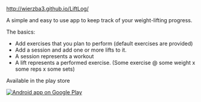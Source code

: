 http://wierzba3.github.io/LiftLog/

A simple and easy to use app to keep track of your weight-lifting progress.

The basics:
- Add exercises that you plan to perform (default exercises are provided)
- Add a session and add one or more lifts to it.
- A session represents a workout
- A lift represents a performed exercise. (Some exercise @ some weight x some reps x some sets)

Available in the play store

<a href="https://play.google.com/store/apps/details?id=com.liftlog">
  <img alt="Android app on Google Play"
       src="https://developer.android.com/images/brand/en_app_rgb_wo_60.png" />
</a>
